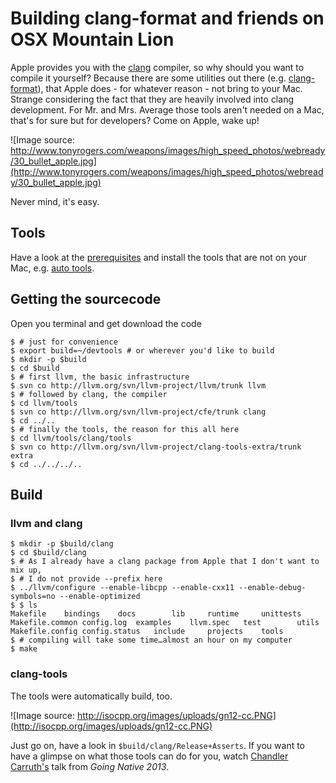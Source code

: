 # Building clang-format and friends on OSX Mountain Lion #

Apple provides you with the [clang](http://clang.llvm.org/index.html) compiler, so why should you want to compile it yourself? Because there are some utilities out there (e.g. [clang-format](http://clang.llvm.org/docs/Tooling.html)), that Apple does - for whatever reason - not bring to your Mac. Strange considering the fact that they are heavily involved into clang development. For Mr. and Mrs. Average those tools aren't needed on a Mac, that's for sure but for developers? Come on Apple, wake up!

![Image source: http://www.tonyrogers.com/weapons/images/high_speed_photos/webready/30_bullet_apple.jpg](http://www.tonyrogers.com/weapons/images/high_speed_photos/webready/30_bullet_apple.jpg)

Never mind, it's easy.

## Tools

Have a look at the [prerequisites](http://llvm.org/docs/GettingStarted.html#requirements) and install the tools that are not on your Mac, e.g. [auto tools](./20130123--1.md).

## Getting the sourcecode

Open you terminal and get download the code

```
$ # just for convenience
$ export build=~/devtools # or wherever you'd like to build
$ mkdir -p $build
$ cd $build
$ # first llvm, the basic infrastructure
$ svn co http://llvm.org/svn/llvm-project/llvm/trunk llvm
$ # followed by clang, the compiler
$ cd llvm/tools
$ svn co http://llvm.org/svn/llvm-project/cfe/trunk clang
$ cd ../..
$ # finally the tools, the reason for this all here
$ cd llvm/tools/clang/tools
$ svn co http://llvm.org/svn/llvm-project/clang-tools-extra/trunk extra
$ cd ../../../..
```

## Build

### llvm and clang

```
$ mkdir -p $build/clang
$ cd $build/clang
$ # As I already have a clang package from Apple that I don't want to mix up,
$ # I do not provide --prefix here
$ ../llvm/configure --enable-libcpp --enable-cxx11 --enable-debug-symbols=no --enable-optimized
$ $ ls
Makefile	bindings	docs		lib		runtime		unittests
Makefile.common	config.log	examples	llvm.spec	test		utils
Makefile.config	config.status	include		projects	tools
$ # compiling will take some time…almost an hour on my computer
$ make
```

### clang-tools

The tools were automatically build, too.

![Image source: http://isocpp.org/images/uploads/gn12-cc.PNG](http://isocpp.org/images/uploads/gn12-cc.PNG)

Just go on, have a look in `$build/clang/Release+Asserts`. If you want to have a glimpse on what those tools can do for you, watch [Chandler Carruth's](:http://channel9.msdn.com/Events/GoingNative/2013/The-Care-and-Feeding-of-C-s-Dragons) talk from _Going Native 2013_.